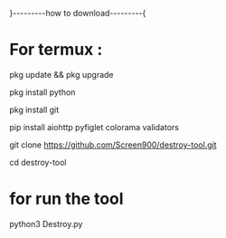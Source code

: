 }---------how to download---------{

# For termux :

pkg update && pkg upgrade

pkg install python

pkg install git

pip install aiohttp pyfiglet colorama validators

git clone https://github.com/Screen900/destroy-tool.git

cd destroy-tool

# for run the tool

python3 Destroy.py



